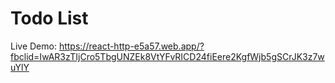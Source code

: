 # Todo List
Live Demo: https://react-http-e5a57.web.app/?fbclid=IwAR3zTIjCro5TbgUNZEk8VtYFvRICD24fiEere2KgfWjb5gSCrJK3z7wuYlY



